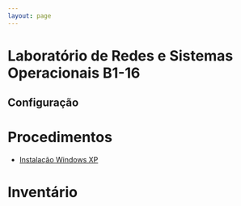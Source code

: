 ```yaml
---
layout: page
---
```


# Laboratório de Redes e Sistemas Operacionais B1-16

## Configuração

# Procedimentos

- [Instalação Windows XP](../procedimentos/instalacao-windows-xp)


# Inventário